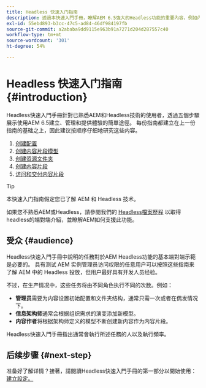 ```yaml
---
title: Headless 快速入门指南
description: 透過本快速入門手冊，瞭解AEM 6.5強大的Headless功能的重要內容，例如內容模型、內容片段和GraphQL API。
exl-id: 55ebd893-b3cc-47c5-ad84-46df984197fb
source-git-commit: a2ababa9dd9115e963b91a7271d204d287557c40
workflow-type: tm+mt
source-wordcount: '301'
ht-degree: 54%

---
```


# Headless 快速入门指南 {#introduction}

Headless快速入門手冊針對已熟悉AEM和Headless技術的使用者，透過五個步驟展示使用AEM 6.5建立、管理和提供體驗的簡單途徑。 每份指南都建立在上一份指南的基础之上，因此建议按顺序仔细地研究这些内容。

1. [创建配置](create-configuration.md)
1. [创建内容片段模型](create-content-model.md)
1. [创建资源文件夹](create-assets-folder.md)
1. [创建内容片段](create-content-fragment.md)
1. [访问和交付内容片段](create-api-request.md)

>[!TIP]
>
>本快速入门指南假定您已了解 AEM 和 Headless 技术。
>
>如果您不熟悉AEM或Headless，請參閱我們的 [Headless檔案歷程](/help/journey-headless/home.md) 以取得headless的端對端介紹，並瞭解AEM如何支援此功能。

## 受众 {#audience}

Headless快速入門手冊中說明的任務對於AEM Headless功能的基本端對端示範是必要的。 具有测试 AEM 实例管理员访问权限的任意用户可以按照这些指南来了解 AEM 中的 Headless 投放，但用户最好具有开发人员经验。

不过，在生产情况中，这些任务将由不同角色执行不同的次数。例如：

* **管理员**&#x200B;需要为内容设置初始配置和文件夹结构，通常只需一次或者在偶发情况下。
* **信息架构师**&#x200B;通常会根据组织需求的演变添加新模型。
* **内容作者**&#x200B;将根据架构师定义的模型不断创建新内容作为内容片段。

Headless快速入門手冊指出通常會執行所述任務的人以及執行頻率。

## 后续步骤 {#next-step}

准备好了解详情？接著，請閱讀Headless快速入門手冊的第一部分以開始使用： [建立設定。](create-configuration.md)
